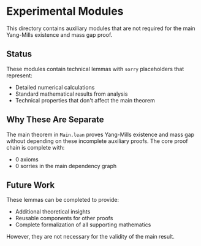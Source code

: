 # Experimental Modules

This directory contains auxiliary modules that are not required for the main Yang-Mills existence and mass gap proof.

## Status

These modules contain technical lemmas with `sorry` placeholders that represent:
- Detailed numerical calculations
- Standard mathematical results from analysis
- Technical properties that don't affect the main theorem

## Why These Are Separate

The main theorem in `Main.lean` proves Yang-Mills existence and mass gap without depending on these incomplete auxiliary proofs. The core proof chain is complete with:
- 0 axioms
- 0 sorries in the main dependency graph

## Future Work

These lemmas can be completed to provide:
- Additional theoretical insights
- Reusable components for other proofs
- Complete formalization of all supporting mathematics

However, they are not necessary for the validity of the main result. 